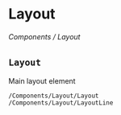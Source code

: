 # Layout
###### Components / Layout


## `Layout`
Main layout element
```
/Components/Layout/Layout
/Components/Layout/LayoutLine
```
